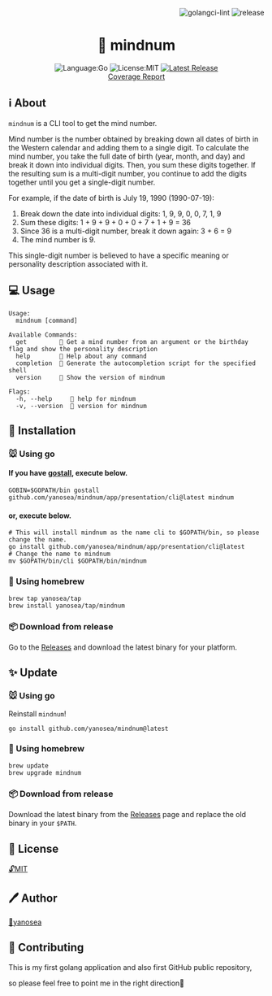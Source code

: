 <div align="right">

![golangci-lint](https://github.com/yanosea/mindnum/actions/workflows/golangci-lint.yml/badge.svg)
![release](https://github.com/yanosea/mindnum/actions/workflows/release.yml/badge.svg)

</div>

<div align="center">

# 🧠 mindnum

![Language:Go](https://img.shields.io/static/v1?label=Language&message=Go&color=blue&style=flat-square)
![License:MIT](https://img.shields.io/static/v1?label=License&message=MIT&color=blue&style=flat-square)
[![Latest Release](https://img.shields.io/github/v/release/yanosea/mindnum?style=flat-square)](https://github.com/yanosea/mindnum/releases/latest)
<br/>
[Coverage Report](https://yanosea.github.io/mindnum/coverage.html)
</div>

## ℹ️ About

`mindnum` is a CLI tool to get the mind number.

Mind number is the number obtained by breaking down all dates of birth in the Western calendar and adding them to a single digit.
To calculate the mind number, you take the full date of birth (year, month, and day) and break it down into individual digits. Then, you sum these digits together. If the resulting sum is a multi-digit number, you continue to add the digits together until you get a single-digit number.

For example, if the date of birth is July 19, 1990 (1990-07-19):

1. Break down the date into individual digits: 1, 9, 9, 0, 0, 7, 1, 9
2. Sum these digits: 1 + 9 + 9 + 0 + 0 + 7 + 1 + 9 = 36
3. Since 36 is a multi-digit number, break it down again: 3 + 6 = 9
4. The mind number is 9.

This single-digit number is believed to have a specific meaning or personality description associated with it.

## 💻 Usage

```
Usage:
  mindnum [command]

Available Commands:
  get         🧠 Get a mind number from an argument or the birthday flag and show the personality description
  help        🤝 Help about any command
  completion  🔧 Generate the autocompletion script for the specified shell
  version     🔖 Show the version of mindnum

Flags:
  -h, --help     🤝 help for mindnum
  -v, --version  🔖 version for mindnum
```

## 🔧 Installation

### 🐭 Using go

#### If you have [gostall](https://github.com/davidmdm/gostall), execute below.

```
GOBIN=$GOPATH/bin gostall github.com/yanosea/mindnum/app/presentation/cli@latest mindnum
```

#### or, execute below.

```
# This will install mindnum as the name cli to $GOPATH/bin, so please change the name.
go install github.com/yanosea/mindnum/app/presentation/cli@latest 
# Change the name to mindnum
mv $GOPATH/bin/cli $GOPATH/bin/mindnum
```

### 🍺 Using homebrew

```
brew tap yanosea/tap
brew install yanosea/tap/mindnum
```

### 📦 Download from release

Go to the [Releases](https://github.com/yanosea/mindnum/releases) and download the latest binary for your platform.  

## ✨ Update

### 🐭 Using go

Reinstall `mindnum`!

```
go install github.com/yanosea/mindnum@latest
```

### 🍺 Using homebrew

```
brew update
brew upgrade mindnum
```

### 📦 Download from release

Download the latest binary from the [Releases](https://github.com/yanosea/mindnum/releases) page and replace the old binary in your `$PATH`.

## 📃 License

[🔓MIT](./LICENSE)

## 🖊️ Author

[🏹yanosea](https://github.com/yanosea)

## 🤝 Contributing

This is my first golang application and also first GitHub public repository,

so please feel free to point me in the right direction🙏
